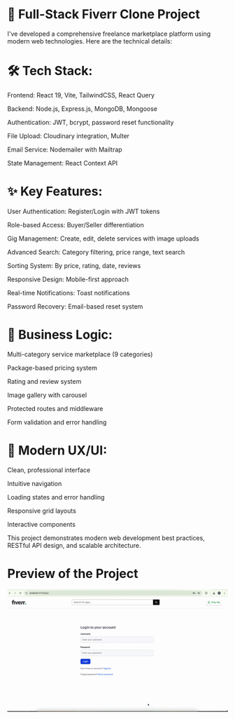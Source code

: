 # 🚀 Full-Stack Fiverr Clone Project 
I've developed a comprehensive freelance marketplace platform using modern web technologies. Here are the technical details:

# 🛠️ Tech Stack:
Frontend: React 19, Vite, TailwindCSS, React Query

Backend: Node.js, Express.js, MongoDB, Mongoose

Authentication: JWT, bcrypt, password reset functionality

File Upload: Cloudinary integration, Multer

Email Service: Nodemailer with Mailtrap

State Management: React Context API

# ✨ Key Features:
User Authentication: Register/Login with JWT tokens

Role-based Access: Buyer/Seller differentiation

Gig Management: Create, edit, delete services with image uploads

Advanced Search: Category filtering, price range, text search

Sorting System: By price, rating, date, reviews

Responsive Design: Mobile-first approach

Real-time Notifications: Toast notifications

Password Recovery: Email-based reset system

# 🎯 Business Logic:
Multi-category service marketplace (9 categories)

Package-based pricing system

Rating and review system

Image gallery with carousel

Protected routes and middleware

Form validation and error handling

# 📱 Modern UX/UI:
Clean, professional interface

Intuitive navigation

Loading states and error handling

Responsive grid layouts

Interactive components

This project demonstrates modern web development best practices, RESTful API design, and scalable architecture.
# Preview of the Project
![](fiver-clone.gif)
